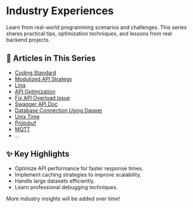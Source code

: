 # Industry Experiences

Learn from real-world programming scenarios and challenges. This series shares practical tips, optimization techniques, and lessons from real backend projects.

## 📂 Articles in This Series

- [Coding Standard](01_Code_Standard_CN.md)
- [Modulized API Strategy](02_API_Structure_CN.md)
- [Linq](03_Linq_CN.md)
- [API Optimization](04_API_Optimization_CN.md)
- [Fix API Overload Issue](05_API_Overload_CN.md)
- [Swagger API Doc](06_Swagger_API_Doc_CN.md)
- [Database Connection Using Dapper](07_Dapper_CN.md)
- [Unix Time](08_UnixTime_CN.md)
- [Protobuf](09_Protobuf_CN.md)
- [MQTT](10_MQTT_CN.md)
- ...

## ✨ Key Highlights

- Optimize API performance for faster response times.
- Implement caching strategies to improve scalability.
- Handle large datasets efficiently.
- Learn professional debugging techniques.

More industry insights will be added over time!
